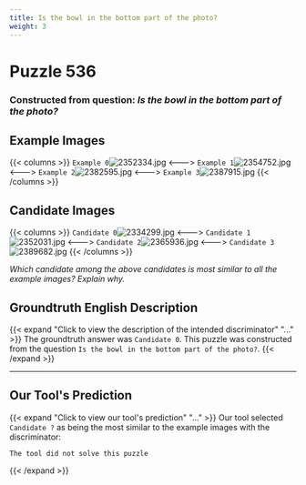 ```yaml
---
title: Is the bowl in the bottom part of the photo?
weight: 3
---
```


# Puzzle 536
### Constructed from question: _Is the bowl in the bottom part of the photo?_


## Example Images
{{< columns >}}
`Example 0`![2352334.jpg](/gqa_images/2352334.jpg)
<--->
`Example 1`![2354752.jpg](/gqa_images/2354752.jpg)
<--->
`Example 2`![2382595.jpg](/gqa_images/2382595.jpg)
<--->
`Example 3`![2387915.jpg](/gqa_images/2387915.jpg)
{{< /columns >}}

## Candidate Images
{{< columns >}}
`Candidate 0`![2334299.jpg](/gqa_images/2334299.jpg)
<--->
`Candidate 1`![2352031.jpg](/gqa_images/2352031.jpg)
<--->
`Candidate 2`![2365936.jpg](/gqa_images/2365936.jpg)
<--->
`Candidate 3`![2389682.jpg](/gqa_images/2389682.jpg)
{{< /columns >}}

*Which candidate among the above candidates is most similar to all the example images? Explain why.*

## Groundtruth English Description

{{< expand "Click to view the description of the intended discriminator" "..." >}}
The groundtruth answer was `Candidate 0`. This puzzle was constructed from the question `Is the bowl in the bottom part of the photo?`.
{{< /expand >}}

---

## Our Tool's Prediction

{{< expand "Click to view our tool's prediction" "..." >}}
Our tool selected `Candidate ?` as being the most similar to the example images with the discriminator:
```plaintext
The tool did not solve this puzzle
```
{{< /expand >}}

